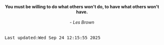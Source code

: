 
<div align="center"><b><span>You must be willing to do what others won't do, to have what others won't have.</span></b><br><br><i> - Les Brown</i></div>
<br><br><kbd>Last updated:Wed Sep 24 12:15:55 2025</kbd>